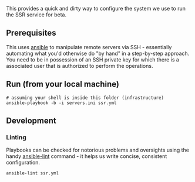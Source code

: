 This provides a quick and dirty way to configure the system we use to run the SSR service for beta.

## Prerequisites

This uses [ansible](https://docs.ansible.com/ansible/latest/index.html) to manipulate remote servers via SSH - essentially automating what you'd otherwise do "by hand" in a step-by-step approach.
You need to be in possession of an SSH private key for which there is a associated user that is authorized to perform the operations.

## Run (from your local machine)

```
# assuming your shell is inside this folder (infrastructure)
ansible-playbook -b -i servers.ini ssr.yml
```

## Development

### Linting

Playbooks can be checked for notorious problems and oversights using the handy [ansible-lint](https://hub.docker.com/r/particlekit/ansible-lint) command - it helps us write concise, consistent configuration.

```
ansible-lint ssr.yml
```
